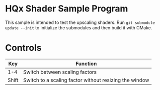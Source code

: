 HQx Shader Sample Program
=========================

This sample is intended to test the upscaling shaders. Run `git submodule update --init`
to initialize the submodules and then build it with CMake.

# Controls

| Key   | Function                                               |
|-------|--------------------------------------------------------|
| 1-4   | Switch between scaling factors                         |
| Shift | Switch to a scaling factor without resizing the window |
